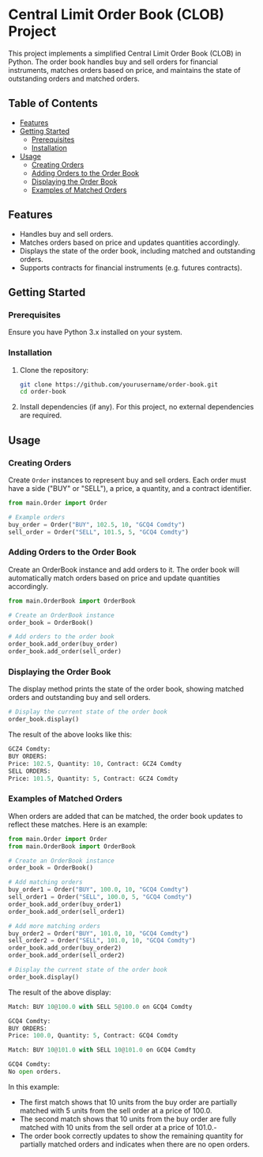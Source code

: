 # Central Limit Order Book (CLOB) Project

This project implements a simplified Central Limit Order Book (CLOB) in Python. The order book handles buy and sell orders for financial instruments, matches orders based on price, and maintains the state of outstanding orders and matched orders.

## Table of Contents
  - [Features](#features)
  - [Getting Started](#getting-started)
    - [Prerequisites](#prerequisites)
    - [Installation](#installation)
  - [Usage](#usage)
    - [Creating Orders](#creating-orders)
    - [Adding Orders to the Order Book](#adding-orders-to-the-order-book)
    - [Displaying the Order Book](#displaying-the-order-book)
    - [Examples of Matched Orders](#examples-of-matched-orders)

## Features

- Handles buy and sell orders.
- Matches orders based on price and updates quantities accordingly.
- Displays the state of the order book, including matched and outstanding orders.
- Supports contracts for financial instruments (e.g. futures contracts).

## Getting Started

### Prerequisites

Ensure you have Python 3.x installed on your system.

### Installation

1. Clone the repository:

    ```bash
    git clone https://github.com/yourusername/order-book.git
    cd order-book
    ```

2. Install dependencies (if any). For this project, no external dependencies are required.

## Usage

### Creating Orders

Create `Order` instances to represent buy and sell orders. Each order must have a side ("BUY" or "SELL"), a price, a quantity, and a contract identifier.

```python
from main.Order import Order

# Example orders
buy_order = Order("BUY", 102.5, 10, "GCQ4 Comdty")
sell_order = Order("SELL", 101.5, 5, "GCQ4 Comdty")
```

### Adding Orders to the Order Book
Create an OrderBook instance and add orders to it. The order book will automatically match orders based on price and update quantities accordingly.

````python
from main.OrderBook import OrderBook

# Create an OrderBook instance
order_book = OrderBook()

# Add orders to the order book
order_book.add_order(buy_order)
order_book.add_order(sell_order)

````

### Displaying the Order Book
The display method prints the state of the order book, showing matched orders and outstanding buy and sell orders.

````python
# Display the current state of the order book
order_book.display()

````
The result of the above looks like this: 
````python
GCZ4 Comdty: 
BUY ORDERS:
Price: 102.5, Quantity: 10, Contract: GCZ4 Comdty
SELL ORDERS:
Price: 101.5, Quantity: 5, Contract: GCZ4 Comdty
````

### Examples of Matched Orders

When orders are added that can be matched, the order book updates to reflect these matches. Here is an example: 

````python
from main.Order import Order
from main.OrderBook import OrderBook

# Create an OrderBook instance
order_book = OrderBook()

# Add matching orders
buy_order1 = Order("BUY", 100.0, 10, "GCQ4 Comdty")
sell_order1 = Order("SELL", 100.0, 5, "GCQ4 Comdty")
order_book.add_order(buy_order1)
order_book.add_order(sell_order1)

# Add more matching orders
buy_order2 = Order("BUY", 101.0, 10, "GCQ4 Comdty")
sell_order2 = Order("SELL", 101.0, 10, "GCQ4 Comdty")
order_book.add_order(buy_order2)
order_book.add_order(sell_order2)

# Display the current state of the order book
order_book.display()
````
The result of the above display: 

````python
Match: BUY 10@100.0 with SELL 5@100.0 on GCQ4 Comdty

GCQ4 Comdty:
BUY ORDERS:
Price: 100.0, Quantity: 5, Contract: GCQ4 Comdty

Match: BUY 10@101.0 with SELL 10@101.0 on GCQ4 Comdty

GCQ4 Comdty:
No open orders.
````
In this example:

- The first match shows that 10 units from the buy order are partially matched with 5 units from the sell order at a price of 100.0.
- The second match shows that 10 units from the buy order are fully matched with 10 units from the sell order at a price of 101.0.-
- The order book correctly updates to show the remaining quantity for partially matched orders and indicates when there are no open orders.

